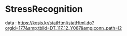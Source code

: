 # StressRecognition
data : https://kosis.kr/statHtml/statHtml.do?orgId=177&amp;tblId=DT_117_12_Y067&amp;conn_path=I2
